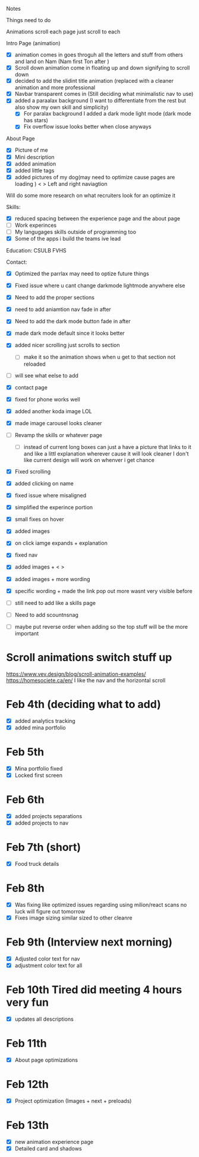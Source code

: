 Notes 


Things need to do

Animations scroll each page just scroll to each

Intro Page (animation)
 - [x] animation comes in goes throguh all the letters and stuff from others and land on Nam (Nam first Ton after )
 - [x] Scroll down animation come in  floating up and down signifying to scroll down
 - [x] decided to add the slidint title animation (replaced with a cleaner animation and more professional
 - [x] Navbar transparent comes in (Still deciding what minimalistic nav to use)
 - [x] added a paraalax background (I want to differentiate from the rest but also show my own skill and simplicity)
    - [x] For paralax background I added a dark mode light mode (dark mode has stars)
    - [x] Fix overflow issue looks better when close anyways
 
About Page
- [x] Picture of me
- [x] Mini description
- [x] added animation
- [x] added little tags 
- [x] added pictures of my dog(may need to optimize cause pages are loading ) < > Left and right naviagtion 

Will do some more research on what recruiters look for an optimize it

Skills:
- [x] reduced spacing between the experience page and the about page 
- [ ] Work experinces
- [ ] My langugages skills outside of programming too
- [x] Some of the apps i build the teams ive lead

Education:
CSULB
FVHS

Contact:

- [x] Optimized the parrlax may need to optize future things
- [x] Fixed issue where u cant change darkmode lightmode anywhere else

- [x] Need to add the proper sections
- [x] need to add aniamtion nav fade in after
- [x] Need to add the dark mode button fade in after
- [x] made dark mode default since it looks better
- [x] added nicer scrolling just scrolls to section 
    - [ ] make it so the animation shows when u get to that section not reloaded 
- [ ] will see what eelse to add
- [x] contact page
- [x] fixed for phone works well
- [x] added another koda image LOL
- [x] made image carousel looks cleaner 
- [ ] Revamp the skills or whatever page 
    - [ ] instead of current long boxes can just a have a picture that links to it and like a littl explanation wherever cause it will look cleaner I don't like current design will work on whenver i get chance
- [x] Fixed scrolling
- [x] added clicking on name
- [x] fixed issue where misaligned
- [x] simplified the experince portion
- [x] small fixes on hover
- [x] added images
- [x] on click iamge expands + explanation
- [x] fixed nav
- [x] added images + < >
- [x] added images + more wording
- [x] specific wording + made the link pop out more wasnt very visible before

- [ ] still need to add like a skills page
- [ ] Need to add scountnsnag
- [ ] maybe put reverse order when adding so the top stuff will be the more important

# Scroll animations switch stuff up
https://www.vev.design/blog/scroll-animation-examples/
https://homesociete.ca/en/ I like the nav and the horizontal scroll

# Feb 4th (deciding what to add)
- [x] added analytics tracking
- [x] added mina portfolio

# Feb 5th
- [x] Mina portfolio fixed
- [x] Locked first screen

# Feb 6th
- [x] added projects separations
- [x] added projects to nav

# Feb 7th (short)
- [x] Food truck details

# Feb 8th
- [x] Was fixing like optimized issues regarding using milion/react scans no luck will figure out tomorrow
- [x] Fixes image sizing similar sized to other cleanre

# Feb 9th (Interview next morning)
- [x] Adjusted color text for nav 
- [x] adjustment color text for all

# Feb 10th Tired did meeting 4 hours very fun 
- [x] updates all descriptions

# Feb 11th
- [x] About page optimizations

# Feb 12th
- [x] Project optimization (Images + next + preloads)

# Feb 13th
- [x] new animation experience page
- [x] Detailed card and shadows